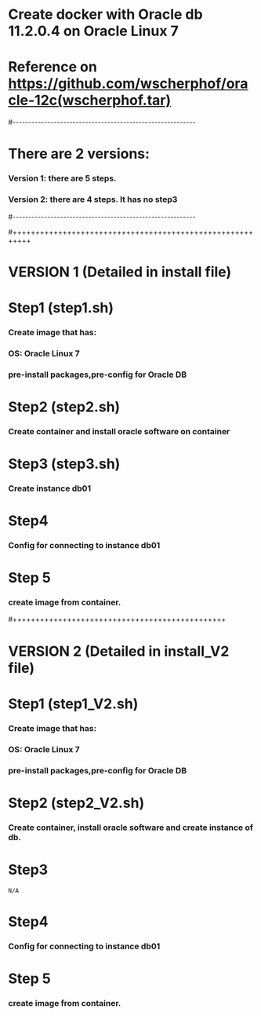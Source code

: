 # Create docker with Oracle db 11.2.0.4 on Oracle Linux 7 
# Reference on https://github.com/wscherphof/oracle-12c(wscherphof.tar)
#----------------------------------------------------------
# There are 2 versions:
### Version 1: there are 5 steps. 
### Version 2: there are 4 steps. It has no step3
#----------------------------------------------------------

#++++++++++++++++++++++++++++++++++++++++++++++++++++++++++
# VERSION 1 (Detailed in install file)
# Step1 (step1.sh)
  ### Create image that has:
  ### OS: Oracle Linux 7
  ### pre-install packages,pre-config for Oracle DB

# Step2 (step2.sh)
  ### Create container and install oracle software on container

# Step3 (step3.sh)
  ### Create instance db01

# Step4
  ### Config for connecting to instance db01
  
# Step 5
### create image from container.

#+++++++++++++++++++++++++++++++++++++++++++++++
# VERSION 2 (Detailed in install_V2 file)
# Step1 (step1_V2.sh)
  ### Create image that has:
  ### OS: Oracle Linux 7
  ### pre-install packages,pre-config for Oracle DB

# Step2 (step2_V2.sh)
  ### Create container, install oracle software and create instance of db.

# Step3
    N/A

# Step4
  ### Config for connecting to instance db01
  
# Step 5
### create image from container.
